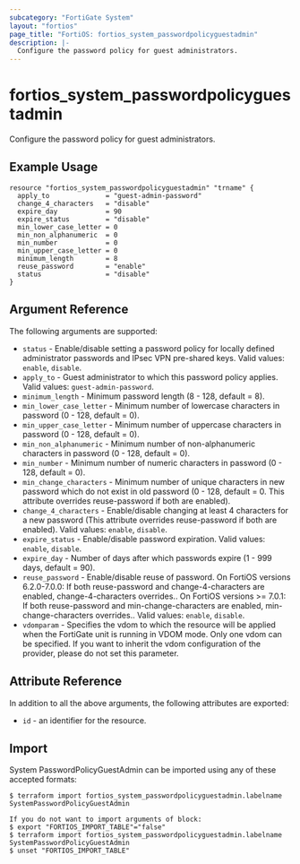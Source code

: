 ```yaml
---
subcategory: "FortiGate System"
layout: "fortios"
page_title: "FortiOS: fortios_system_passwordpolicyguestadmin"
description: |-
  Configure the password policy for guest administrators.
---
```


# fortios_system_passwordpolicyguestadmin
Configure the password policy for guest administrators.

## Example Usage

```hcl
resource "fortios_system_passwordpolicyguestadmin" "trname" {
  apply_to              = "guest-admin-password"
  change_4_characters   = "disable"
  expire_day            = 90
  expire_status         = "disable"
  min_lower_case_letter = 0
  min_non_alphanumeric  = 0
  min_number            = 0
  min_upper_case_letter = 0
  minimum_length        = 8
  reuse_password        = "enable"
  status                = "disable"
}
```

## Argument Reference

The following arguments are supported:

* `status` - Enable/disable setting a password policy for locally defined administrator passwords and IPsec VPN pre-shared keys. Valid values: `enable`, `disable`.
* `apply_to` - Guest administrator to which this password policy applies. Valid values: `guest-admin-password`.
* `minimum_length` - Minimum password length (8 - 128, default = 8).
* `min_lower_case_letter` - Minimum number of lowercase characters in password (0 - 128, default = 0).
* `min_upper_case_letter` - Minimum number of uppercase characters in password (0 - 128, default = 0).
* `min_non_alphanumeric` - Minimum number of non-alphanumeric characters in password (0 - 128, default = 0).
* `min_number` - Minimum number of numeric characters in password (0 - 128, default = 0).
* `min_change_characters` - Minimum number of unique characters in new password which do not exist in old password (0 - 128, default = 0. This attribute overrides reuse-password if both are enabled).
* `change_4_characters` - Enable/disable changing at least 4 characters for a new password (This attribute overrides reuse-password if both are enabled). Valid values: `enable`, `disable`.
* `expire_status` - Enable/disable password expiration. Valid values: `enable`, `disable`.
* `expire_day` - Number of days after which passwords expire (1 - 999 days, default = 90).
* `reuse_password` - Enable/disable reuse of password. On FortiOS versions 6.2.0-7.0.0: If both reuse-password and change-4-characters are enabled, change-4-characters overrides.. On FortiOS versions >= 7.0.1: If both reuse-password and min-change-characters are enabled, min-change-characters overrides.. Valid values: `enable`, `disable`.
* `vdomparam` - Specifies the vdom to which the resource will be applied when the FortiGate unit is running in VDOM mode. Only one vdom can be specified. If you want to inherit the vdom configuration of the provider, please do not set this parameter.


## Attribute Reference

In addition to all the above arguments, the following attributes are exported:
* `id` - an identifier for the resource.

## Import

System PasswordPolicyGuestAdmin can be imported using any of these accepted formats:
```
$ terraform import fortios_system_passwordpolicyguestadmin.labelname SystemPasswordPolicyGuestAdmin

If you do not want to import arguments of block:
$ export "FORTIOS_IMPORT_TABLE"="false"
$ terraform import fortios_system_passwordpolicyguestadmin.labelname SystemPasswordPolicyGuestAdmin
$ unset "FORTIOS_IMPORT_TABLE"
```
